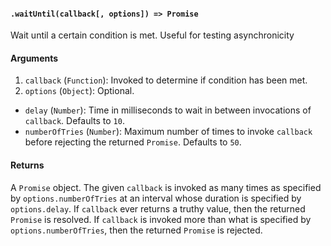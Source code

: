 #### `.waitUntil(callback[, options]) => Promise`
Wait until a certain condition is met. Useful for testing asynchronicity

#### Arguments
1. `callback` (`Function`): Invoked to determine if condition has been met.
2. `options` (`Object`): Optional.
  * `delay` (`Number`): Time in milliseconds to wait in between invocations of
    `callback`. Defaults to `10`.
  * `numberOfTries` (`Number`): Maximum number of times to invoke `callback`
    before rejecting the returned `Promise`. Defaults to `50`.

#### Returns

A `Promise` object. The given `callback` is invoked as many times as specified
by `options.numberOfTries` at an interval whose duration is specified by
`options.delay`. If `callback` ever returns a truthy value, then the returned
`Promise` is resolved. If `callback` is invoked more than what is specified by
`options.numberOfTries`, then the returned `Promise` is rejected.
